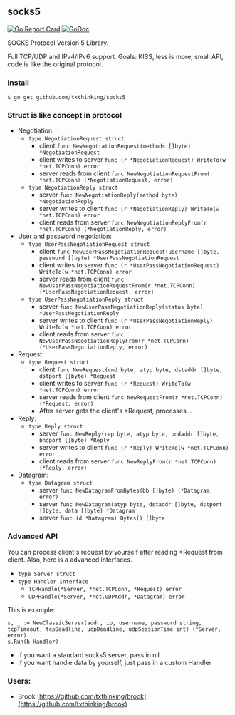## socks5

[![Go Report Card](https://goreportcard.com/badge/github.com/txthinking/socks5)](https://goreportcard.com/report/github.com/txthinking/socks5)
[![GoDoc](https://godoc.org/github.com/txthinking/socks5?status.svg)](https://godoc.org/github.com/txthinking/socks5)

SOCKS Protocol Version 5 Library.

Full TCP/UDP and IPv4/IPv6 support.
Goals: KISS, less is more, small API, code is like the original protocol.

### Install
```
$ go get github.com/txthinking/socks5
```

### Struct is like concept in protocol

* Negotiation:
    * `type NegotiationRequest struct`
        * client `func NewNegotiationRequest(methods []byte) *NegotiationRequest`
        * client writes to server `func (r *NegotiationRequest) WriteTo(w *net.TCPConn) error`
        * server reads from client `func NewNegotiationRequestFrom(r *net.TCPConn) (*NegotiationRequest, error)`
    * `type NegotiationReply struct`
        * server `func NewNegotiationReply(method byte) *NegotiationReply`
        * server writes to client `func (r *NegotiationReply) WriteTo(w *net.TCPConn) error`
        * client reads from server `func NewNegotiationReplyFrom(r *net.TCPConn) (*NegotiationReply, error)`
* User and password negotiation:
    * `type UserPassNegotiationRequest struct`
        * client `func NewUserPassNegotiationRequest(username []byte, password []byte) *UserPassNegotiationRequest`
        * client writes to server `func (r *UserPassNegotiationRequest) WriteTo(w *net.TCPConn) error`
        * server reads from client `func NewUserPassNegotiationRequestFrom(r *net.TCPConn) (*UserPassNegotiationRequest, error)`
    * `type UserPassNegotiationReply struct`
        * server `func NewUserPassNegotiationReply(status byte) *UserPassNegotiationReply`
        * server writes to client `func (r *UserPassNegotiationReply) WriteTo(w *net.TCPConn) error`
        * client reads from server `func NewUserPassNegotiationReplyFrom(r *net.TCPConn) (*UserPassNegotiationReply, error)`
* Request:
    * `type Request struct`
        * client `func NewRequest(cmd byte, atyp byte, dstaddr []byte, dstport []byte) *Request`
        * client writes to server `func (r *Request) WriteTo(w *net.TCPConn) error`
        * server reads from client `func NewRequestFrom(r *net.TCPConn) (*Request, error)`
        * After server gets the client's *Request, processes...
* Reply:
    * `type Reply struct`
        * server `func NewReply(rep byte, atyp byte, bndaddr []byte, bndport []byte) *Reply`
        * server writes to client `func (r *Reply) WriteTo(w *net.TCPConn) error`
        * client reads from server `func NewReplyFrom(r *net.TCPConn) (*Reply, error)`
* Datagram:
    * `type Datagram struct`
        * server `func NewDatagramFromBytes(bb []byte) (*Datagram, error)`
        * server `func NewDatagram(atyp byte, dstaddr []byte, dstport []byte, data []byte) *Datagram`
        * server `func (d *Datagram) Bytes() []byte`

### Advanced API

You can process client's request by yourself after reading *Request from client.
Also, here is a advanced interfaces.

* `type Server struct`
* `type Handler interface`
    * `TCPHandle(*Server, *net.TCPConn, *Request) error`
    * `UDPHandle(*Server, *net.UDPAddr, *Datagram) error`

This is example:

```
s, _ := NewClassicServer(addr, ip, username, password string, tcpTimeout, tcpDeadline, udpDeadline, udpSessionTime int) (*Server, error)
s.Run(h Handler)
```

* If you want a standard socks5 server, pass in nil
* If you want handle data by yourself, just pass in a custom Handler


### Users:

 * Brook [https://github.com/txthinking/brook](https://github.com/txthinking/brook)
